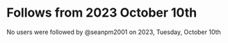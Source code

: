 # Follows from 2023 October 10th

No users were followed by @seanpm2001 on 2023, Tuesday, October 10th
